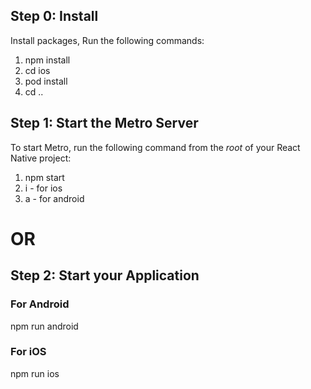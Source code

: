 ## Step 0: Install

Install packages, Run the following commands:
1. npm install
2. cd ios
3. pod install
4. cd ..

## Step 1: Start the Metro Server

To start Metro, run the following command from the _root_ of your React Native project:

1. npm start
2. i - for ios
3. a - for android

# OR

## Step 2: Start your Application

### For Android
npm run android

### For iOS
npm run ios